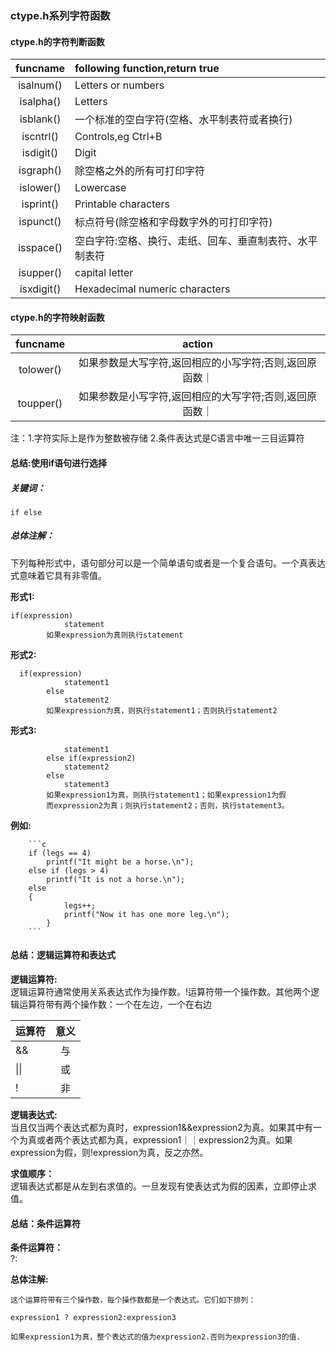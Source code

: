 ### ctype.h系列字符函数
#### ctype.h的字符判断函数
| funcname | following function,return true|
|:--------:|:------------------------------|
|isalnum()   |Letters or numbers             |
|isalpha() |Letters |
|isblank() |一个标准的空白字符(空格、水平制表符或者换行)|
|iscntrl() |Controls,eg Ctrl+B |
|isdigit() |Digit |
|isgraph() |除空格之外的所有可打印字符|
|islower() |Lowercase |
|isprint() |Printable characters | 
|ispunct() |标点符号(除空格和字母数字外的可打印字符)|
|isspace() |空白字符:空格、换行、走纸、回车、垂直制表符、水平制表符|
|isupper() |capital letter |
|isxdigit()|Hexadecimal numeric characters |
#### ctype.h的字符映射函数
| funcname | action |
|:--------:|:------:|
|tolower() |如果参数是大写字符,返回相应的小写字符;否则,返回原函数｜
|toupper() |如果参数是小写字符,返回相应的大写字符;否则,返回原函数｜

注：1.字符实际上是作为整数被存储
    2.条件表达式是C语言中唯一三目运算符

#### 总结:使用if语句进行选择
##### 关键词：
    if else
##### 总体注解：

下列每种形式中，语句部分可以是一个简单语句或者是一个复合语句。一个真表达式意味着它具有非零值。  

**形式1:**  

```          
if(expression)
            statement    
        如果expression为真则执行statement
```

**形式2:**

```  
  if(expression)
            statement1        
        else  
            statement2  
        如果expression为真，则执行statement1；否则执行statement2  

```

**形式3:**

```        if(expression1)  
            statement1  
        else if(expression2)  
            statement2  
        else  
            statement3  
        如果expression1为真，则执行statement1；如果expression1为假  
        而expression2为真；则执行statement2；否则，执行statement3。 
```


**例如:**  

        ```c
        if (legs == 4)
            printf("It might be a horse.\n");
        else if (legs > 4)
            printf("It is not a horse.\n");
        else
        {
                legs++;
                printf("Now it has one more leg.\n");
            }
        ```

 #### 总结：逻辑运算符和表达式
 **逻辑运算符:**  
  逻辑运算符通常使用关系表达式作为操作数。!运算符带一个操作数。其他两个逻辑运算符带有两个操作数：一个在左边，一个在右边

| 运算符 | 意义 |
| ------ | :--: |
| &&     |  与  |
| \|\|   |  或  |
| !      |  非  |

**逻辑表达式:**  
  当且仅当两个表达式都为真时，expression1&&expression2为真。如果其中有一个为真或者两个表达式都为真，expression1｜｜expression2为真。如果expression为假，则!expression为真，反之亦然。  

**求值顺序：**  
  逻辑表达式都是从左到右求值的。一旦发现有使表达式为假的因素，立即停止求值。

#### 总结：条件运算符

**条件运算符：**  
    ?:  

**总体注解:**    

```
这个运算符带有三个操作数，每个操作数都是一个表达式。它们如下排列：

expression1 ? expression2:expression3  

如果expression1为真，整个表达式的值为expression2.否则为expression3的值.
```




​    







